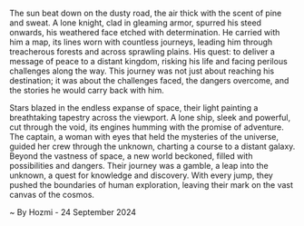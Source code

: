 
The sun beat down on the dusty road, the air thick with the scent of pine and sweat. A lone knight, clad in gleaming armor, spurred his steed onwards, his weathered face etched with determination.  He carried with him a map, its lines worn with countless journeys, leading him through treacherous forests and across sprawling plains. His quest: to deliver a message of peace to a distant kingdom, risking his life and facing perilous challenges along the way.  This journey was not just about reaching his destination; it was about the challenges faced, the dangers overcome, and the stories he would carry back with him.

Stars blazed in the endless expanse of space, their light painting a breathtaking tapestry across the viewport.  A lone ship, sleek and powerful, cut through the void, its engines humming with the promise of adventure.  The captain, a woman with eyes that held the mysteries of the universe, guided her crew through the unknown, charting a course to a distant galaxy.  Beyond the vastness of space, a new world beckoned, filled with possibilities and dangers. Their journey was a gamble, a leap into the unknown, a quest for knowledge and discovery.  With every jump, they pushed the boundaries of human exploration, leaving their mark on the vast canvas of the cosmos. 

~ By Hozmi - 24 September 2024
